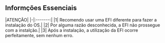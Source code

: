 ## Informções Essenciais

|ATENÇÃO|
|-|:-------:|
|1| Recomendo usar uma EFI diferente para fazer a instalação do OS.|
|2| Por alguma razão desconhecida, a EFI não prossegue com a instalção.|
|3| Após a instalação, a utilização da EFI ocorre perfeitamente, sem nenhum erro.